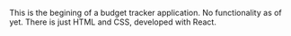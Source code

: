This is the begining of a budget tracker application. No functionality as of yet. There is just HTML and CSS, developed with React.
